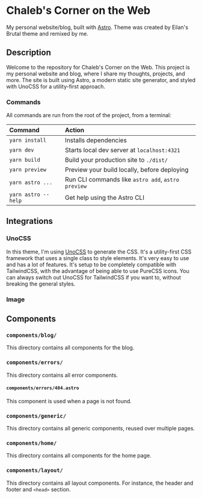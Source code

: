 # Chaleb's Corner on the Web

My personal website/blog, built with [Astro](https://astro.build/). Theme was created by Eilan's Brutal theme and remixed by me.

## Description

Welcome to the repository for Chaleb's Corner on the Web. This project is my personal website and blog, where I share my thoughts, projects, and more. The site is built using Astro, a modern static site generator, and styled with UnoCSS for a utility-first approach.

### Commands

All commands are run from the root of the project, from a terminal:


| Command             | Action                                             |
| :------------------ | :------------------------------------------------- |
| `yarn install`      | Installs dependencies                              |
| `yarn dev`          | Starts local dev server at `localhost:4321`        |
| `yarn build`        | Build your production site to `./dist/`            |
| `yarn preview`      | Preview your build locally, before deploying       |
| `yarn astro ...`    | Run CLI commands like `astro add`, `astro preview` |
| `yarn astro --help` | Get help using the Astro CLI                       |

## Integrations

### UnoCSS

In this theme, I'm using [UnoCSS](https://uno.antfu.me/) to generate the CSS. It's a utility-first CSS framework that uses a single class to style elements. It's very easy to use and has a lot of features. It's setup to be completely compatible with TailwindCSS, with the advantage of being able to use PureCSS icons. You can always switch out UnoCSS for TailwindCSS if you want to, without breaking the general styles.

### Image

## Components

### `components/blog/`

This directory contains all components for the blog.

### `components/errors/`

This directory contains all error components.

#### `components/errors/404.astro`

This component is used when a page is not found.

### `components/generic/`

This directory contains all generic components, reused over multiple pages.

### `components/home/`

This directory contains all components for the home page.

### `components/layout/`

This directory contains all layout components. For instance, the header and footer and `<head>` section.
